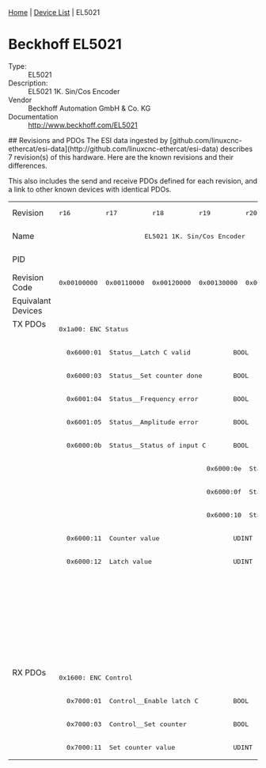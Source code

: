 <div class="nav"><a href="/esi-data">Home</a> | <a href="/esi-data/devices">Device List</a> | EL5021</div>

#  Beckhoff EL5021

<dl>
  <dt>Type:</dt><dd>EL5021</dd>
  <dt>Description:</dt><dd>EL5021 1K. Sin/Cos Encoder</dd>
  <dt>Vendor</dt><dd>Beckhoff Automation GmbH & Co. KG</dd>
  <dt>Documentation</dt><dd><a href="http://www.beckhoff.com/EL5021">http://www.beckhoff.com/EL5021</a></dd>
</dl>
## Revisions and PDOs
The ESI data ingested by [github.com/linuxcnc-ethercat/esi-data](http://github.com/linuxcnc-ethercat/esi-data) describes 7 revision(s) of this hardware.  Here are the known revisions and their differences.

This also includes the send and receive PDOs defined for each revision, and a link to other known devices with identical PDOs.

<table>
<tr >
<td class="first">Revision</td>
<td ><pre>r16</pre></td>
<td ><pre>r17</pre></td>
<td ><pre>r18</pre></td>
<td ><pre>r19</pre></td>
<td ><pre>r20</pre></td>
<td ><pre>r21</pre></td>
<td ><pre>r22</pre></td>
</tr>
<tr >
<td class="first">Name</td>
<td  colspan=6 align="center"><pre>EL5021 1K. Sin/Cos Encoder</pre></td>
<td ><pre>EL5021 1Ch. Sin/Cos Encoder</pre></td>
</tr>
<tr >
<td class="first">PID</td>
<td  colspan=7 align="center"><pre>0x139d3052</pre></td>
</tr>
<tr >
<td class="first">Revision Code</td>
<td ><pre>0x00100000</pre></td>
<td ><pre>0x00110000</pre></td>
<td ><pre>0x00120000</pre></td>
<td ><pre>0x00130000</pre></td>
<td ><pre>0x00140000</pre></td>
<td ><pre>0x00150000</pre></td>
<td ><pre>0x00160000</pre></td>
</tr>
<tr >
<td class="first">Equivalant Devices</td>
<td  colspan=6 align="center"></td>
<td ><pre><a href="EJ5021">EJ5021 r16</a></pre></td>
</tr>
<tr class="txpdo pdosection">
<td class="first" rowspan=15 valign=top>TX PDOs</td>
<td colspan=7 align="left"><pre>0x1a00: ENC Status</pre></td>
<td></td>
</tr>
<tr class="txpdo">
<td  colspan=7 align="left"><pre>  0x6000:01  Status__Latch C valid           BOOL</pre></td>
</tr>
<tr class="txpdo">
<td  colspan=7 align="left"><pre>  0x6000:03  Status__Set counter done        BOOL</pre></td>
</tr>
<tr class="txpdo">
<td  colspan=7 align="left"><pre>  0x6001:04  Status__Frequency error         BOOL</pre></td>
</tr>
<tr class="txpdo">
<td  colspan=7 align="left"><pre>  0x6001:05  Status__Amplitude error         BOOL</pre></td>
</tr>
<tr class="txpdo">
<td  colspan=7 align="left"><pre>  0x6000:0b  Status__Status of input C       BOOL</pre></td>
</tr>
<tr class="txpdo">
<td  colspan=3 align="left"></td>
<td  colspan=4 align="left"><pre>  0x6000:0e  Status__Sync error              BOOL</pre></td>
</tr>
<tr class="txpdo">
<td  colspan=3 align="left"></td>
<td  colspan=4 align="left"><pre>  0x6000:0f  Status__TxPDO State             BOOL</pre></td>
</tr>
<tr class="txpdo">
<td  colspan=3 align="left"></td>
<td  colspan=4 align="left"><pre>  0x6000:10  Status__TxPDO Toggle            BOOL</pre></td>
</tr>
<tr class="txpdo">
<td  colspan=7 align="left"><pre>  0x6000:11  Counter value                   UDINT (32 bits)</pre></td>
</tr>
<tr class="txpdo">
<td  colspan=7 align="left"><pre>  0x6000:12  Latch value                     UDINT (32 bits)</pre></td>
</tr>
<tr class="txpdo pdosection">
<td  colspan=6 align="left"></td>
<td ><pre>0x1a01: ENC Frequency (int32)</pre></td>
</tr>
<tr class="txpdo">
<td  colspan=6 align="left"></td>
<td ><pre>  0x6000:1b  Frequency value (int32)         DINT (32 bits)</pre></td>
</tr>
<tr class="txpdo pdosection">
<td  colspan=6 align="left"></td>
<td ><pre>0x1a02: ENC Frequency (uint32)</pre></td>
</tr>
<tr class="txpdo">
<td  colspan=6 align="left"></td>
<td ><pre>  0x6000:13  Frequency value                 UDINT (32 bits)</pre></td>
</tr>
<tr class="rxpdo pdosection">
<td class="first" rowspan=4 valign=top>RX PDOs</td>
<td colspan=7 align="left"><pre>0x1600: ENC Control</pre></td>
<td></td>
</tr>
<tr class="rxpdo">
<td  colspan=7 align="left"><pre>  0x7000:01  Control__Enable latch C         BOOL</pre></td>
</tr>
<tr class="rxpdo">
<td  colspan=7 align="left"><pre>  0x7000:03  Control__Set counter            BOOL</pre></td>
</tr>
<tr class="rxpdo">
<td  colspan=7 align="left"><pre>  0x7000:11  Set counter value               UDINT (32 bits)</pre></td>
</tr>
</table>
